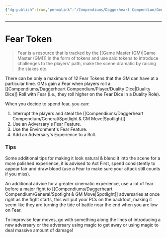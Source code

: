 ```yaml
---
{"dg-publish":true,"permalink":"/Compendiums/Daggerheart Compendium/General/Fear Token/"}
---
```



---
# Fear Token
> Fear is a resource that is tracked by the [[Game Master (GM)\|Game Master (GM)]] in the form of tokens and use said tokens to introduce challenges to the players' path, make the scene dramatic by raising the stakes etc.

There can be only a maximum of 12 Fear Tokens that the GM can have at a particular time. GMs gain a Fear when players roll a [[Compendiums/Daggerheart Compendium/Player/Duality Dice\|Duality Dice]] Roll with Fear (i.e., they roll higher on the Fear Dice in a Duality Role).

When you decide to spend fear, you can:
1. Interrupt the players and steal the [[Compendiums/Daggerheart Compendium/General/Spotlight & GM Move\|Spotlight]].
2. Use an Adversary's Fear Feature.
3. Use the Environment's Fear Feature.
4. Add an Adversary's Experience to a Roll.

### Tips
Some additional tips for making it look natural & blend it into the scene for a more polished experience, it is advised to Act First, spend consistently to appear fair and draw blood (use a Fear to make sure your attack still counts if you miss).

An additional advice for a greater cinematic experience, use a lot of fear before a major fight to [[Compendiums/Daggerheart Compendium/General/Spotlight & GM Move\|Spotlight]] adversaries at once right as the fight starts, this will put your PCs on the backfoot, making it seem like they are turning the tide of battle near the end when you are low on Fear.

To improvise fear moves, go with something along the lines of introducing a new adversary or the adversary using magic to get away or using magic to deal massive amount of damage!